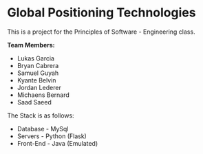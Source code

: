 # Global Positioning Technologies

<p>This is a project for the Principles of Software - Engineering class.</p>

<p><strong>Team Members:</strong>
<ul>
  <li>Lukas Garcia</li>
  <li>Bryan Cabrera</li>
  <li>Samuel Guyah</li>
  <li>Kyante Belvin</li>
  <li>Jordan Lederer</li>
  <li>Michaens Bernard</li>
  <li>Saad Saeed</li>
</ul>
</p>

The Stack is as follows:

* Database - MySql
* Servers - Python (Flask)
* Front-End - Java (Emulated)

